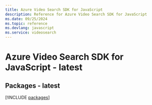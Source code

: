 ```yaml
---
title: Azure Video Search SDK for JavaScript
description: Reference for Azure Video Search SDK for JavaScript
ms.date: 09/25/2024
ms.topic: reference
ms.devlang: javascript
ms.service: videosearch
---
```

# Azure Video Search SDK for JavaScript - latest
## Packages - latest
[!INCLUDE [packages](video-search-index.md)]